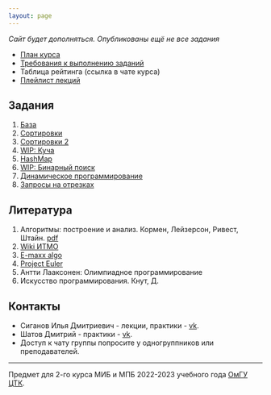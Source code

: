 ```yaml
---
layout: page
---
```


_Сайт будет дополняться. Опубликованы ещё не все задания_

- [План курса](roadmap)
- [Требования к выполнению заданий](rules)
- Таблица рейтинга (ссылка в чате курса)
- [Плейлист лекций](https://youtube.com/playlist?list=PLXeMZKMKyJI4w_HoZvSD2OQk3WarFgPdS)

## Задания

1. [База](task_1)
2. [Сортировки](task_2)
3. [Сортировки 2](task_3)
4. [WIP: Куча](task_4)
5. [HashMap](task_5)
6. [WIP: Бинарный поиск](task_6)
7. [Динамическое программирование](task_7)
8. [Запросы на отрезках](task_8)

## Литература

1. Алгоритмы: построение и анализ. Кормен, Лейзерсон, Ривест, Штайн. [pdf](https://e-maxx.ru/bookz/files/cormen.pdf)
2. [Wiki ИТМО](https://neerc.ifmo.ru/wiki/index.php?title=Алгоритмы_и_структуры_данных)
3. [E-maxx algo](https://e-maxx.ru/algo/)
4. [Project Euler](https://projecteuler.net/)
5. Антти Лааксонен: Олимпиадное программирование
6. Искусство программирования. Кнут, Д.

## Контакты

- Сиганов Илья Дмитриевич - лекции, практики - [vk](https://vk.com/senior_sigan).
- Шатов Дмитрий - практики - [vk](https://vk.com/fumybulb).
- Доступ к чату группы попросите у одногруппников или преподавателей.

---

Предмет для 2-го курса МИБ и МПБ 2022-2023 учебного года [ОмГУ ЦТК](https://vk.com/fctk_omsu).
